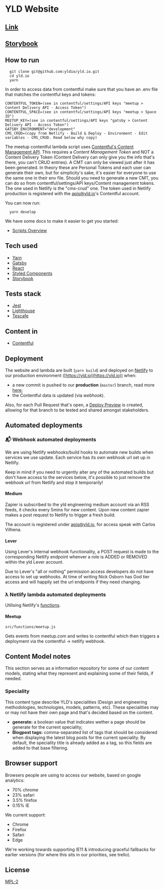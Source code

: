 # YLD Website

## [Link](https://yldio.io/)

## [Storybook](https://yld-storybook.now.sh)

## How to run

```
  git clone git@github.com:yldio/yld.io.git
  cd yld.io
  yarn
```

In order to access data from contentful make sure that you have an .env file that matches the contentful keys and tokens:

```
CONTENTFUL_TOKEN=(see in contentful/settings/API keys "meetup > Content Delivery API - Access Token")
CONTENTFUL_SPACE=(see in contentful/settings/API keys "meetup > Space ID")
MEETUP_KEY=(see in contentful/settings/API keys "gatsby > Content Delivery API - Access Token")
GATSBY_ENVIRONMENT="development"
CMS_CRUD=(copy from Netlify - Build & Deploy - Environment - Edit variables - CMS_CRUD. Read below why copy)
```

The meetup contentful lambda script uses [Contentful's Content Management API](https://www.contentful.com/developers/docs/references/content-management-api/). This requires a _Content Management Token_ and NOT a Content Delivery Token (Content Delivery can only give you the info that's there, you can't CRUD entries). A CMT can only be viewed just after it has been generated. In theory these are Personal Tokens and each user can generate their own, but for simplicity's sake, it's easier for everyone to use the same one in their env file. Should you need to generate a new CMT, you can do so from contentful/settings/API keys/Content management tokens. The one used in Netlify is the "cms-crud" one. The token used in Netlify production is registered with the apis@yld.io's Contentful account.

You can now run:

```
  yarn develop
```

We have some docs to make it easier to get you started:

- [Scripts Overview](./docs/scripts.md)

## Tech used

- [Yarn](https://yarnpkg.com)
- [Gatsby](https://www.gatsbyjs.org/docs/)
- [React](https://reactjs.org)
- [Styled Components](https://styled-components.com)
- [Storybook](https://storybook.js.org/)

## Tests stack

- [Jest](https://jestjs.io/)
- [Lighthouse](https://www.gatsbyjs.org/docs/audit-with-lighthouse/)
- [Tescafe](https://devexpress.github.io/testcafe/)

## Content in

- [Contentful](https://contentful.com)

## Deployment

The website and lambda are built (`yarn build`) and deployed on [Netlify](https://netlify.com/) to our production environment ([https://yld.io](https://yld.io)) when:

- a new commit is pushed to our **production** (`master`) branch, read more [here](https://www.netlify.com/docs/continuous-deployment/);
- the Contentful data is updated (via _webhook_).

Also, for each Pull Request that's open, a [Deploy Preview](https://www.netlify.com/blog/2016/07/20/introducing-deploy-previews-in-netlify/) is created, allowing for that branch to be tested and shared amongst stakeholders.

## Automated deployments

### 📬 Webhook automated deployments

We are using Netlify webhooks/build hooks to automate new builds when services we use update. Each service has its own webhook url set up in Netlify.

Keep in mind if you need to urgently alter any of the automated builds but don't have access to the services below, it's possible to just remove the webhook url from Netlify and stop it temporarily!

#### Medium

Zapier is subscribed to the yld engineering medium account via an RSS feeds, it checks every 5mins for new content. Upon new content zapier makes a post request to Netlify to trigger a fresh build.

The account is registered under apis@yld.io, for access speak with Carlos Vilhena.

#### Lever

Using Lever's internal webhook functionality, a POST request is made to the corresponding Netlify endpoint whenver a role is ADDED or REMOVED within the yld Lever account.

Due to Lever's "all or nothing" permission access developers do not have access to set up webhooks. At time of writing Nick Osborn has God tier access and will happily set the url endpoints if they need changing.

### ƛ Netlify lambda automated deployments

Utilising Netlify's [functions](https://www.netlify.com/docs/functions/).

#### Meetup

`src/functions/meetup.js`

Gets events from meetup.com and writes to contentful which then triggers a deployment via the contentful -> netlify webhook.

## Content Model notes

This section serves as a information repository for some of our content models, stating what they represent and explaining some of their fields, if needed.

### Speciality

This content type describe YLD's specialities (Design and engineering methodologies, technologies, models, patterns, etc). These specialities may or may not have their own page and that's decided based on the content.

- **generate:** a boolean value that indicates wether a page should be generate for the current speciality;
- **Blogpost tags:** comma-separated list of tags that should be considered when displaying the latest blog posts for the current speciality. By default, the speciality title is already added as a tag, so this fields are added to that base filtering.

## Browser support

Browsers people are using to access our website, based on google analytics:

- 70% chrome
- 23% safari
- 3.5% firefox
- 0.15% IE

We current support:

- Chrome
- Firefox
- Safari
- Edge

We're working towards supporting IE11 & introducing graceful fallbacks for earlier versions (for where this sits in our priorities, see trello).

## License

[MPL-2](/LICENSE)
